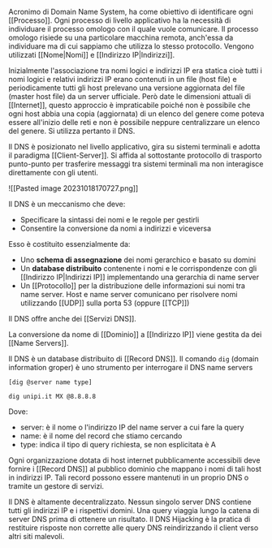 Acronimo di Domain Name System, ha come obiettivo di identificare ogni [[Processo]].
Ogni processo di livello applicativo ha la necessità di individuare il processo omologo con il quale vuole comunicare. Il processo omologo risiede su una particolare macchina remota, anch'essa da individuare ma di cui sappiamo che utilizza lo stesso protocollo.
Vengono utilizzati [[Nome|Nomi]] e [[Indirizzo IP|Indirizzi]].

Inizialmente l'associazione tra nomi logici e indirizzi IP era statica cioè tutti i nomi logici e relativi indirizzi IP erano contenuti in un file (host file) e periodicamente tutti gli host prelevano una versione aggiornata del file (master host file) da un server ufficiale.
Però date le dimensioni attuali di [[Internet]], questo approccio è impraticabile poiché non è possibile che ogni host abbia una copia (aggiornata) di un elenco del genere come poteva essere all'inizio delle reti e non è possibile neppure centralizzare un elenco del genere.
Si utilizza pertanto il DNS.

Il DNS è posizionato nel livello applicativo, gira su sistemi terminali e adotta il paradigma [[Client-Server]].
Si affida al sottostante protocollo di trasporto punto-punto per trasferire messaggi tra sistemi terminali ma non interagisce direttamente con gli utenti.

![[Pasted image 20231018170727.png]]

Il DNS è un meccanismo che deve:
- Specificare la sintassi dei nomi e le regole per gestirli
- Consentire la conversione da nomi a indirizzi e viceversa

Esso è costituito essenzialmente da:
- Uno **schema di assegnazione** dei nomi gerarchico e basato su domini
- Un **database distribuito** contenente i nomi e le corrispondenze con gli [[Indirizzo IP|Indirizzi IP]] implementando una gerarchia di name server
- Un [[Protocollo]] per la distribuzione delle informazioni sui nomi tra name server. Host e name server comunicano per risolvere nomi utilizzando [[UDP]] sulla porta 53 (oppure [[TCP]])

Il DNS offre anche dei [[Servizi DNS]].

La conversione da nome di [[Dominio]] a [[Indirizzo IP]] viene gestita da dei [[Name Servers]].


Il DNS è un database distribuito di [[Record DNS]].
Il comando `dig` (domain information groper) è uno strumento per interrogare il DNS name servers 
```dns
[dig @server name type]

dig unipi.it MX @8.8.8.8
``` 
Dove:
- server: è il nome o l'indirizzo IP del name server a cui fare la query
- name: è il nome del record che stiamo cercando
- type: indica il tipo di query richiesta, se non esplicitata è A

Ogni organizzazione dotata di host internet pubblicamente accessibili deve fornire i [[Record DNS]] al pubblico dominio che mappano i nomi di tali host in indirizzi IP.
Tali record possono essere mantenuti in un proprio DNS o tramite un gestore di servizi.

Il DNS è altamente decentralizzato. Nessun singolo server DNS contiene tutti gli indirizzi IP e i rispettivi domini. Una query viaggia lungo la catena di server DNS prima di ottenere un risultato. Il DNS Hijacking è la pratica di restituire risposte non corrette alle query DNS reindirizzando il client verso altri siti malevoli.

